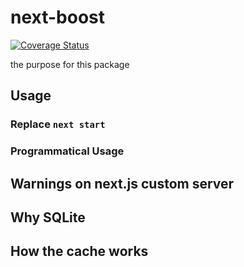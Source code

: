 # next-boost

[![Coverage Status](https://coveralls.io/repos/github/rjyo/next-boost/badge.svg?branch=master)](https://coveralls.io/github/rjyo/next-boost?branch=master)

the purpose for this package

## Usage

### Replace `next start`

### Programmatical Usage

## Warnings on next.js custom server

## Why SQLite

## How the cache works